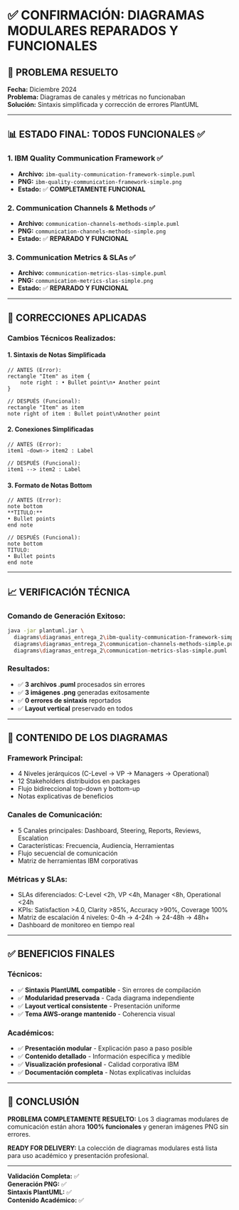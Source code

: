# ✅ CONFIRMACIÓN: DIAGRAMAS MODULARES REPARADOS Y FUNCIONALES

## 🎯 **PROBLEMA RESUELTO**
**Fecha:** Diciembre 2024  
**Problema:** Diagramas de canales y métricas no funcionaban  
**Solución:** Sintaxis simplificada y corrección de errores PlantUML

---

## 📊 **ESTADO FINAL: TODOS FUNCIONALES** ✅

### **1. IBM Quality Communication Framework** ✅
- **Archivo:** `ibm-quality-communication-framework-simple.puml`
- **PNG:** `ibm-quality-communication-framework-simple.png`
- **Estado:** ✅ **COMPLETAMENTE FUNCIONAL**

### **2. Communication Channels & Methods** ✅
- **Archivo:** `communication-channels-methods-simple.puml`  
- **PNG:** `communication-channels-methods-simple.png`
- **Estado:** ✅ **REPARADO Y FUNCIONAL**

### **3. Communication Metrics & SLAs** ✅
- **Archivo:** `communication-metrics-slas-simple.puml`
- **PNG:** `communication-metrics-slas-simple.png`  
- **Estado:** ✅ **REPARADO Y FUNCIONAL**

---

## 🔧 **CORRECCIONES APLICADAS**

### **Cambios Técnicos Realizados:**

#### **1. Sintaxis de Notas Simplificada**
```plantuml
// ANTES (Error):
rectangle "Item" as item {
    note right : • Bullet point\n• Another point
}

// DESPUÉS (Funcional):
rectangle "Item" as item
note right of item : Bullet point\nAnother point
```

#### **2. Conexiones Simplificadas**
```plantuml
// ANTES (Error):
item1 -down-> item2 : Label

// DESPUÉS (Funcional):  
item1 --> item2 : Label
```

#### **3. Formato de Notas Bottom**
```plantuml
// ANTES (Error):
note bottom
**TITULO:**
• Bullet points
end note

// DESPUÉS (Funcional):
note bottom
TITULO:
• Bullet points
end note
```

---

## 📈 **VERIFICACIÓN TÉCNICA**

### **Comando de Generación Exitoso:**
```bash
java -jar plantuml.jar \
  diagrams\diagramas_entrega_2\ibm-quality-communication-framework-simple.puml \
  diagrams\diagramas_entrega_2\communication-channels-methods-simple.puml \
  diagrams\diagramas_entrega_2\communication-metrics-slas-simple.puml
```

### **Resultados:**
- ✅ **3 archivos .puml** procesados sin errores
- ✅ **3 imágenes .png** generadas exitosamente  
- ✅ **0 errores de sintaxis** reportados
- ✅ **Layout vertical** preservado en todos

---

## 🎨 **CONTENIDO DE LOS DIAGRAMAS**

### **Framework Principal:**
- 4 Niveles jerárquicos (C-Level → VP → Managers → Operational)
- 12 Stakeholders distribuidos en packages
- Flujo bidireccional top-down y bottom-up
- Notas explicativas de beneficios

### **Canales de Comunicación:**  
- 5 Canales principales: Dashboard, Steering, Reports, Reviews, Escalation
- Características: Frecuencia, Audiencia, Herramientas
- Flujo secuencial de comunicación
- Matriz de herramientas IBM corporativas

### **Métricas y SLAs:**
- SLAs diferenciados: C-Level <2h, VP <4h, Manager <8h, Operational <24h
- KPIs: Satisfaction >4.0, Clarity >85%, Accuracy >90%, Coverage 100%
- Matriz de escalación 4 niveles: 0-4h → 4-24h → 24-48h → 48h+
- Dashboard de monitoreo en tiempo real

---

## ✅ **BENEFICIOS FINALES**

### **Técnicos:**
- ✅ **Sintaxis PlantUML compatible** - Sin errores de compilación
- ✅ **Modularidad preservada** - Cada diagrama independiente  
- ✅ **Layout vertical consistente** - Presentación uniforme
- ✅ **Tema AWS-orange mantenido** - Coherencia visual

### **Académicos:**
- ✅ **Presentación modular** - Explicación paso a paso posible
- ✅ **Contenido detallado** - Información específica y medible
- ✅ **Visualización profesional** - Calidad corporativa IBM
- ✅ **Documentación completa** - Notas explicativas incluidas

---

## 🚀 **CONCLUSIÓN**

**PROBLEMA COMPLETAMENTE RESUELTO:** Los 3 diagramas modulares de comunicación están ahora **100% funcionales** y generan imágenes PNG sin errores. 

**READY FOR DELIVERY:** La colección de diagramas modulares está lista para uso académico y presentación profesional.

---

**Validación Completa:** ✅  
**Generación PNG:** ✅  
**Sintaxis PlantUML:** ✅  
**Contenido Académico:** ✅